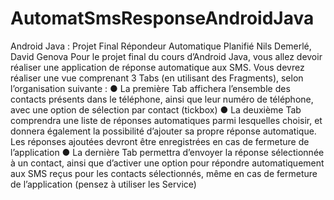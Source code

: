 # AutomatSmsResponseAndroidJava

Android Java : Projet Final
Répondeur Automatique Planifié
Nils Demerlé, David Genova
Pour le projet final du cours d’Android Java, vous allez devoir réaliser une application de
réponse automatique aux SMS. Vous devrez réaliser une vue comprenant 3 Tabs (en utilisant
des Fragments), selon l’organisation suivante :
● La première Tab affichera l’ensemble des contacts présents dans le téléphone, ainsi
que leur numéro de téléphone, avec une option de sélection par contact (tickbox)
● La deuxième Tab comprendra une liste de réponses automatiques parmi lesquelles
choisir, et donnera également la possibilité d’ajouter sa propre réponse automatique.
Les réponses ajoutées devront être enregistrées en cas de fermeture de l’application
● La dernière Tab permettra d’envoyer la réponse sélectionnée à un contact, ainsi que
d’activer une option pour répondre automatiquement aux SMS reçus pour les contacts
sélectionnés, même en cas de fermeture de l’application (pensez à utiliser les Service)
